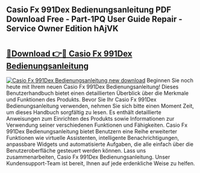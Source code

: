 ## Casio Fx 991Dex Bedienungsanleitung PDF Download Free - Part-1PQ User Guide Repair - Service Owner Edition hAjVK

# <h2><a href="http://df2b83e.blite.top/?on=Casio+Fx+991Dex+Bedienungsanleitung">🔗Download 👉🔴 Casio Fx 991Dex Bedienungsanleitung</a></h2>

[![Casio Fx 991Dex Bedienungsanleitung new download](https://i.imgur.com/lujVjoI.png)](http://df2b83e.blite.top/?on=Casio+Fx+991Dex+Bedienungsanleitung)
Beginnen Sie noch heute mit Ihrem neuen Casio Fx 991Dex Bedienungsanleitung! Dieses Benutzerhandbuch bietet einen detaillierten Überblick über die Merkmale und Funktionen des Produkts. Bevor Sie Ihr Casio Fx 991Dex Bedienungsanleitung verwenden, nehmen Sie sich bitte einen Moment Zeit, um dieses Handbuch sorgfältig zu lesen. Es enthält detaillierte Anweisungen zum Einrichten des Produkts sowie Informationen zur Verwendung seiner verschiedenen Funktionen und Fähigkeiten. Casio Fx 991Dex Bedienungsanleitung bietet Benutzern eine Reihe erweiterter Funktionen wie virtuelle Assistenten, intelligente Benachrichtigungen, anpassbare Widgets und automatisierte Aufgaben, die alle einfach über die Benutzeroberfläche gesteuert werden können. Lass uns zusammenarbeiten, Casio Fx 991Dex Bedienungsanleitung. Unser Kundensupport-Team ist bereit, Ihnen auf jede erdenkliche Weise zu helfen.
